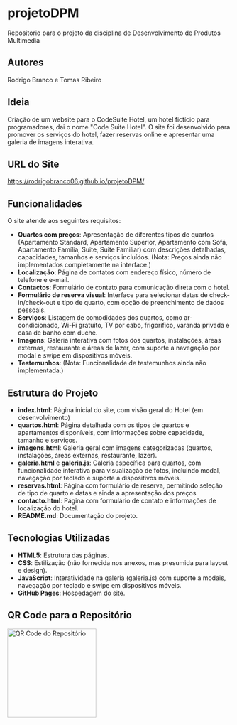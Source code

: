 # projetoDPM
Repositorio para o projeto da disciplina de Desenvolvimento de Produtos Multimedia

## Autores
Rodrigo Branco e Tomas Ribeiro

## Ideia
Criação de um website para o CodeSuite Hotel, um hotel fictício para programadores, dai o nome "Code Suite Hotel". O site foi desenvolvido para promover os serviços do hotel, fazer reservas online e apresentar uma galeria de imagens interativa.

## URL do Site
https://rodrigobranco06.github.io/projetoDPM/

## Funcionalidades
O site atende aos seguintes requisitos:
- **Quartos com preços**: Apresentação de diferentes tipos de quartos (Apartamento Standard, Apartamento Superior, Apartamento com Sofá, Apartamento Família, Suite, Suite Familiar) com descrições detalhadas, capacidades, tamanhos e serviços incluídos. (Nota: Preços ainda não implementados completamente na interface.)
- **Localização**: Página de contatos com endereço físico, número de telefone e e-mail.
- **Contactos**: Formulário de contato para comunicação direta com o hotel.
- **Formulário de reserva visual**: Interface para selecionar datas de check-in/check-out e tipo de quarto, com opção de preenchimento de dados pessoais.
- **Serviços**: Listagem de comodidades dos quartos, como ar-condicionado, Wi-Fi gratuito, TV por cabo, frigorífico, varanda privada e casa de banho com duche.
- **Imagens**: Galeria interativa com fotos dos quartos, instalações, áreas externas, restaurante e áreas de lazer, com suporte a navegação por modal e swipe em dispositivos móveis.
- **Testemunhos**: (Nota: Funcionalidade de testemunhos ainda não implementada.)

## Estrutura do Projeto
- **index.html**: Página inicial do site, com visão geral do Hotel (em desenvolvimento)
- **quartos.html**: Página detalhada com os tipos de quartos e apartamentos disponíveis, com informações sobre capacidade, tamanho e serviços.
- **imagens.html**: Galeria geral com imagens categorizadas (quartos, instalações, áreas externas, restaurante, lazer).
- **galeria.html** e **galeria.js**: Galeria específica para quartos, com funcionalidade interativa para visualização de fotos, incluindo modal, navegação por teclado e suporte a dispositivos móveis.
- **reservas.html**: Página com formulário de reserva, permitindo seleção de tipo de quarto e datas e ainda a apresentação dos preços
- **contacto.html**: Página com formulário de contato e informações de localização do hotel.
- **README.md**: Documentação do projeto.

## Tecnologias Utilizadas
- **HTML5**: Estrutura das páginas.
- **CSS**: Estilização (não fornecida nos anexos, mas presumida para layout e design).
- **JavaScript**: Interatividade na galeria (galeria.js) com suporte a modais, navegação por teclado e swipe em dispositivos móveis.
- **GitHub Pages**: Hospedagem do site.

## QR Code para o Repositório
<img src="https://github.com/user-attachments/assets/49e4daeb-4179-49d7-ae05-5004f3d9f6cf" width="200" alt="QR Code do Repositório">
